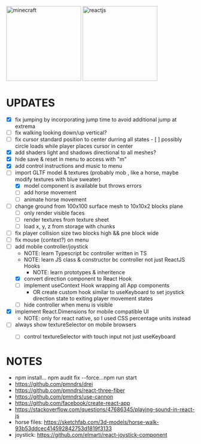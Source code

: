 <img src="https://upload.wikimedia.org/wikipedia/en/5/51/Minecraft_cover.png" alt="minecraft" height="200" />
<img src="https://upload.wikimedia.org/wikipedia/commons/a/a7/React-icon.svg" alt="reactjs" height="200" />

# UPDATES

- [x] fix jumping by incorporating jump time to avoid additional jump at extrema
- [ ] fix walking looking down/up vertical?
- [ ] fix cursor standard position to center durring all states
		- [ ] possibly circle loads while player places cursor in center
- [x] add shaders light and shadows directional to all meshes? 
- [x] hide save & reset in menu to access with "m"
- [x] add control instructions and music to menu
- [ ] import GLTF model & textures (probably mob , like a horse, maybe modify textures with blue sweater)
	- [x] model component is available but throws errors 
	- [ ] add horse movement 
	- [ ] animate horse movement
- [ ] change ground from 100x100 surface mesh to 10x10x2 blocks plane
	- [ ] only render visible faces
	- [ ] render textures from texture sheet
	- [ ] load x, y, z from storage with chunks
- [ ] fix player collision size two blocks high && pne block wide
- [ ] fix mouse (context?) on menu
- [ ] add mobile controller/joystick
	- NOTE: learn Typescript bc controller written in TS
	- NOTE: learn JS class & constructor bc controller not just ReactJS Hooks
		- NOTE: learn prototypes & inheritence
	- [x] convert direction component to React Hook
	- [ ] implement useContext Hook wrapping all App components 
		- OR create custom hook similar to useKeyboard to set joystick direction state to exiting player movement states 
	- [ ] hide controller when menu is visible
- [x] implement React.Dimensions for mobile compatible UI
	- NOTE: only for react native, so I used CSS percentage units instead
- [ ] always show textureSelector on mobile browsers
	- [ ] control textureSelector with touch input not just useKeyboard


# NOTES
- npm install... npm audit fix --force...npm run start
- https://github.com/pmndrs/drei
- https://github.com/pmndrs/react-three-fiber
- https://github.com/pmndrs/use-cannon
- https://github.com/facebook/create-react-app
- https://stackoverflow.com/questions/47686345/playing-sound-in-react-js
- horse files: https://sketchfab.com/3d-models/horse-walk-93b53ddcec414592842753d1819f3133
- joystick: https://github.com/elmarti/react-joystick-component
